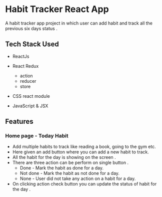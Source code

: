 
# Habit Tracker React App

A habit tracker app project in which user can add habit and track all the previous six days status . 


## Tech Stack Used

- ReactJs

- React Redux 
   - action 
   - reducer 
   - store 
   
- CSS react module

- JavaScript & JSX 


## Features

### Home page - Today Habit 

- Add multiple habits to track like reading a book, going to the gym etc.
- Here given an add button where you can add a new habit to track.
- All the habit for the day is showing on the screen .
- There are three action can be perform on single button . 
  - Done - Mark the habit as done for a day.
  - Not done - Mark the habit as not done for a day.
  - None - User did not take any action on a habit for a day.
- On clicking action check button you can update the status of habit for the day . 
  